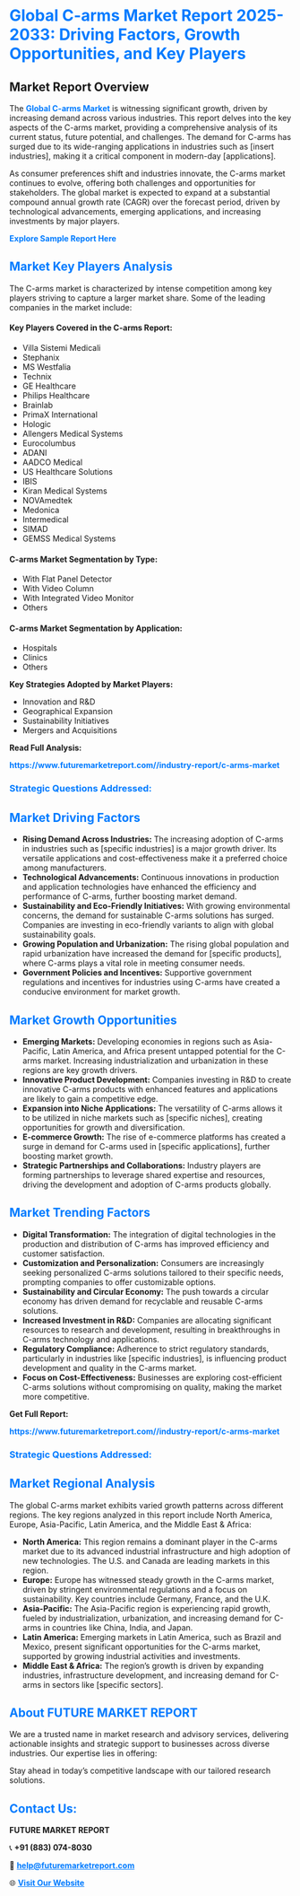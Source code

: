 <h1 style="color: #007BFF;">Global C-arms Market Report 2025-2033: Driving Factors, Growth Opportunities, and Key Players</h1>

<section id="overview">
<h2>Market Report Overview</h2>
<p>The <a href="https://www.futuremarketreport.com//industry-report/c-arms-market" style="color: #007BFF; text-decoration: none;"><strong>Global C-arms Market</strong></a> is witnessing significant growth, driven by increasing demand across various industries. This report delves into the key aspects of the C-arms market, providing a comprehensive analysis of its current status, future potential, and challenges. The demand for C-arms has surged due to its wide-ranging applications in industries such as [insert industries], making it a critical component in modern-day [applications].</p>
<p>As consumer preferences shift and industries innovate, the C-arms market continues to evolve, offering both challenges and opportunities for stakeholders. The global market is expected to expand at a substantial compound annual growth rate (CAGR) over the forecast period, driven by technological advancements, emerging applications, and increasing investments by major players.</p>
</section>

<section id="overview">
<p><a href="https://www.futuremarketreport.com//request-sample/reportId=56543" style="color: #007BFF; text-decoration: none;"><strong>Explore Sample Report Here</strong></a></p>
</section>

<section id="key-players">
<h2 style="color: #007BFF;">Market Key Players Analysis</h2>
<p>The C-arms market is characterized by intense competition among key players striving to capture a larger market share. Some of the leading companies in the market include:</p>
<h4>Key Players Covered in the C-arms Report:</h4>
<ul><li>Villa Sistemi Medicali</li><li>Stephanix</li><li>MS Westfalia</li><li>Technix</li><li>GE Healthcare</li><li>Philips Healthcare</li><li>Brainlab</li><li>PrimaX International</li><li>Hologic</li><li>Allengers Medical Systems</li><li>Eurocolumbus</li><li>ADANI</li><li>AADCO Medical</li><li>US Healthcare Solutions</li><li>IBIS</li><li>Kiran Medical Systems</li><li>NOVAmedtek</li><li>Medonica</li><li>Intermedical</li><li>SIMAD</li><li>GEMSS Medical Systems</li></ul>
<h4>C-arms Market Segmentation by Type:</h4>
<ul><li>With Flat Panel Detector</li><li>With Video Column</li><li>With Integrated Video Monitor</li><li>Others</li></ul>

<h4>C-arms Market Segmentation by Application:</h4>
<ul><li>Hospitals</li><li>Clinics</li><li>Others</li></ul>
<p><strong>Key Strategies Adopted by Market Players:</strong></p>
<ul>
<li>Innovation and R&D</li>
<li>Geographical Expansion</li>
<li>Sustainability Initiatives</li>
<li>Mergers and Acquisitions</li>
</ul>
</section>

<section>
<p><strong>Read Full Analysis: </strong></p><a href="https://www.futuremarketreport.com//industry-report/c-arms-market" style="color: #007BFF; text-decoration: none;"><strong>https://www.futuremarketreport.com//industry-report/c-arms-market</strong></a>
<h3 style="color: #007BFF;">Strategic Questions Addressed:</h3>
</section>

<section id="driving-factors">
<h2 style="color: #007BFF;">Market Driving Factors</h2>
<ul>
<li><strong>Rising Demand Across Industries:</strong> The increasing adoption of C-arms in industries such as [specific industries] is a major growth driver. Its versatile applications and cost-effectiveness make it a preferred choice among manufacturers.</li>
<li><strong>Technological Advancements:</strong> Continuous innovations in production and application technologies have enhanced the efficiency and performance of C-arms, further boosting market demand.</li>
<li><strong>Sustainability and Eco-Friendly Initiatives:</strong> With growing environmental concerns, the demand for sustainable C-arms solutions has surged. Companies are investing in eco-friendly variants to align with global sustainability goals.</li>
<li><strong>Growing Population and Urbanization:</strong> The rising global population and rapid urbanization have increased the demand for [specific products], where C-arms plays a vital role in meeting consumer needs.</li>
<li><strong>Government Policies and Incentives:</strong> Supportive government regulations and incentives for industries using C-arms have created a conducive environment for market growth.</li>
</ul>
</section>

<section id="growth-opportunities">
<h2 style="color: #007BFF;">Market Growth Opportunities</h2>
<ul>
<li><strong>Emerging Markets:</strong> Developing economies in regions such as Asia-Pacific, Latin America, and Africa present untapped potential for the C-arms market. Increasing industrialization and urbanization in these regions are key growth drivers.</li>
<li><strong>Innovative Product Development:</strong> Companies investing in R&D to create innovative C-arms products with enhanced features and applications are likely to gain a competitive edge.</li>
<li><strong>Expansion into Niche Applications:</strong> The versatility of C-arms allows it to be utilized in niche markets such as [specific niches], creating opportunities for growth and diversification.</li>
<li><strong>E-commerce Growth:</strong> The rise of e-commerce platforms has created a surge in demand for C-arms used in [specific applications], further boosting market growth.</li>
<li><strong>Strategic Partnerships and Collaborations:</strong> Industry players are forming partnerships to leverage shared expertise and resources, driving the development and adoption of C-arms products globally.</li>
</ul>
</section>

<section id="trending-factors">
<h2 style="color: #007BFF;">Market Trending Factors</h2>
<ul>
<li><strong>Digital Transformation:</strong> The integration of digital technologies in the production and distribution of C-arms has improved efficiency and customer satisfaction.</li>
<li><strong>Customization and Personalization:</strong> Consumers are increasingly seeking personalized C-arms solutions tailored to their specific needs, prompting companies to offer customizable options.</li>
<li><strong>Sustainability and Circular Economy:</strong> The push towards a circular economy has driven demand for recyclable and reusable C-arms solutions.</li>
<li><strong>Increased Investment in R&D:</strong> Companies are allocating significant resources to research and development, resulting in breakthroughs in C-arms technology and applications.</li>
<li><strong>Regulatory Compliance:</strong> Adherence to strict regulatory standards, particularly in industries like [specific industries], is influencing product development and quality in the C-arms market.</li>
<li><strong>Focus on Cost-Effectiveness:</strong> Businesses are exploring cost-efficient C-arms solutions without compromising on quality, making the market more competitive.</li>
</ul>
</section>

<section>
<p><strong>Get Full Report: </strong></p><a href="https://www.futuremarketreport.com//industry-report/c-arms-market" style="color: #007BFF; text-decoration: none;"><strong>https://www.futuremarketreport.com//industry-report/c-arms-market</strong></a>
<h3 style="color: #007BFF;">Strategic Questions Addressed:</h3>
</section>


<section id="regional-analysis">
<h2 style="color: #007BFF;">Market Regional Analysis</h2>
<p>The global C-arms market exhibits varied growth patterns across different regions. The key regions analyzed in this report include North America, Europe, Asia-Pacific, Latin America, and the Middle East & Africa:</p>
<ul>
<li><strong>North America:</strong> This region remains a dominant player in the C-arms market due to its advanced industrial infrastructure and high adoption of new technologies. The U.S. and Canada are leading markets in this region.</li>
<li><strong>Europe:</strong> Europe has witnessed steady growth in the C-arms market, driven by stringent environmental regulations and a focus on sustainability. Key countries include Germany, France, and the U.K.</li>
<li><strong>Asia-Pacific:</strong> The Asia-Pacific region is experiencing rapid growth, fueled by industrialization, urbanization, and increasing demand for C-arms in countries like China, India, and Japan.</li>
<li><strong>Latin America:</strong> Emerging markets in Latin America, such as Brazil and Mexico, present significant opportunities for the C-arms market, supported by growing industrial activities and investments.</li>
<li><strong>Middle East & Africa:</strong> The region’s growth is driven by expanding industries, infrastructure development, and increasing demand for C-arms in sectors like [specific sectors].</li>
</ul>
</section>

<footer>
<h2 style="color: #007BFF;">About FUTURE MARKET REPORT</h2>
<p>We are a trusted name in market research and advisory services, delivering actionable insights and strategic support to businesses across diverse industries. Our expertise lies in offering:</p>

<p>Stay ahead in today’s competitive landscape with our tailored research solutions.</p>

<h2 style="color: #007BFF;">Contact Us:</h2>
<p><strong>FUTURE MARKET REPORT</strong></p>
<p>📞 <strong>+91 (883) 074-8030</strong></p>
<p>📧 <strong><a href="mailto:help@futuremarketreport.com" style="color: #007BFF;">help@futuremarketreport.com</a></strong></p>
<p>🌐 <strong><a href="https://www.futuremarketreport.com/" style="color: #007BFF;">Visit Our Website</a></strong></p>
</footer>